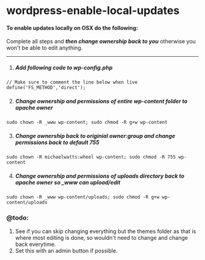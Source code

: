 wordpress-enable-local-updates
==============================

#### To enable updates locally on OSX do the following:

Complete all steps and ***then change ownership back to you*** otherwise you won't be able to edit anything.

----

1. ##### Add following code to wp-config.php

  ~~~
  // Make sure to comment the line below when live
  define('FS_METHOD','direct');
  ~~~


2. ##### Change ownership and permissions of entire wp-content folder to apache owner
  ~~~
  sudo chown -R _www wp-content; sudo chmod -R g+w wp-content
  ~~~

3. ##### Change ownership back to originial owner:group and change permissions back to default 755
  ~~~
  sudo chown -R michaelwatts:wheel wp-content; sudo chmod -R 755 wp-content
  ~~~

4. ##### Change ownership and permissions of uploads directory back to apache owner so _www can upload/edit
  ~~~
  sudo chown -R _www wp-content/uploads; sudo chmod -R g+w wp-content/uploads
  ~~~

### @todo:
1. See if you can skip changing everything but the themes folder as that is where most editing is done, so wouldn't need to change and change back everytime.
2. Set this with an admin button if possible.
